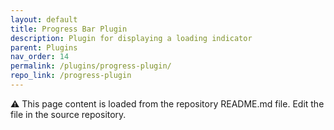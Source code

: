 ```yaml
---
layout: default
title: Progress Bar Plugin
description: Plugin for displaying a loading indicator
parent: Plugins
nav_order: 14
permalink: /plugins/progress-plugin/
repo_link: /progress-plugin
---
```


⚠️ This page content is loaded from the repository README.md file. Edit the file in the source repository. 
